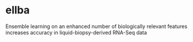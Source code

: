 # ellba
Ensemble learning on an enhanced number of biologically relevant features increases accuracy in liquid-biopsy-derived RNA-Seq data
